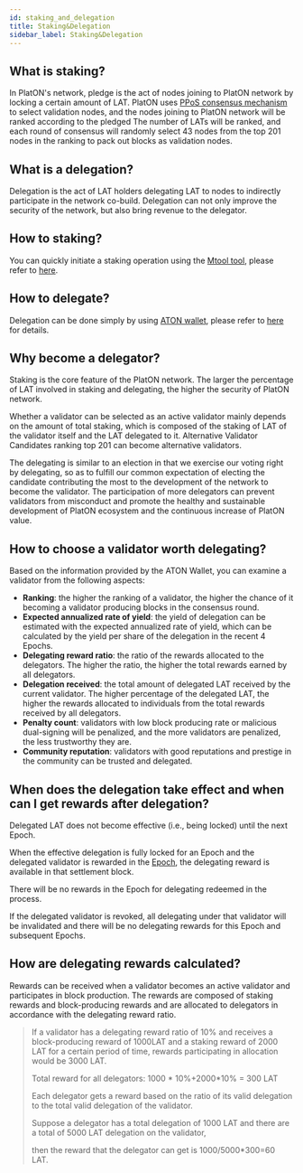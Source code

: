 ```yaml
---
id: staking_and_delegation
title: Staking&Delegation
sidebar_label: Staking&Delegation
---
```


## What is staking?
In PlatON's network, pledge is the act of nodes joining to PlatON network by locking a certain amount of LAT. PlatON uses [PPoS consensus mechanism](/docs/en/Economic_Model#ppos-consensus) to select validation nodes, and the nodes joining to PlatON network will be ranked according to the pledged The number of LATs will be ranked, and each round of consensus will randomly select 43 nodes from the top 201 nodes in the ranking to pack out blocks as validation nodes.

## What is a delegation?

Delegation is the act of LAT holders delegating LAT to nodes to indirectly participate in the network co-build. Delegation can not only improve the security of the network, but also bring revenue to the delegator.

## How to staking?

You can quickly initiate a staking operation using the [Mtool tool](/docs/en/OnLine_MTool_Manual), please refer to [here](/docs/en/Become_PlatON_Main_Verification#initiate-a-staking-operation).

## How to delegate?

Delegation can be done simply by using [ATON wallet](/docs/en/ATON-user-manual), please refer to [here](/docs/en/ATON-user-manual#delegate) for details.

## Why become a delegator?

Staking is the core feature of the PlatON network. The larger the percentage of LAT involved in staking and delegating, the higher the security of PlatON network.

Whether a validator can be selected as an active validator mainly depends on the amount of total staking, which is composed of the staking of LAT of the validator itself and the LAT delegated to it. Alternative Validator Candidates ranking top 201 can become alternative validators.

The delegating is similar to an election in that we exercise our voting right by delegating, so as to fulfill our common expectation of electing the candidate contributing the most to the development of the network to become the validator. The participation of more delegators can prevent validators from misconduct and promote the healthy and sustainable development of PlatON ecosystem and the continuous increase of PlatON value.

## How to choose a validator worth delegating?

Based on the information provided by the ATON Wallet, you can examine a validator from the following aspects:

- **Ranking**: the higher the ranking of a validator, the higher the chance of it becoming a validator producing blocks in the consensus round.
- **Expected annualized rate of yield**: the yield of delegation can be estimated with the expected annualized rate of yield, which can be calculated by the yield per share of the delegation in the recent 4 Epochs.
- **Delegating reward ratio**: the ratio of the rewards allocated to the delegators. The higher the ratio, the higher the total rewards earned by all delegators.
- **Delegation received**: the total amount of delegated LAT received by the current validator. The higher percentage of the delegated LAT, the higher the rewards allocated to individuals from the total rewards received by all delegators.
- **Penalty count**: validators with low block producing rate or malicious dual-signing will be penalized, and the more validators are penalized, the less trustworthy they are.
- **Community reputation**: validators with good reputations and prestige in the community can be trusted and delegated.

## When does the delegation take effect and when can I get rewards after delegation?

Delegated LAT does not become effective (i.e., being locked) until the next Epoch.

When the effective delegation is fully locked for an Epoch and the delegated validator is rewarded in the [Epoch](/docs/en/Economic_Model#the-business-cycle-in-platon), the delegating reward is available in that settlement block.

There will be no rewards in the Epoch for delegating redeemed in the process.

If the delegated validator is revoked, all delegating under that validator will be invalidated and there will be no delegating rewards for this Epoch and subsequent Epochs.

## How are delegating rewards calculated?

Rewards can be received when a validator becomes an active validator and participates in block production. The rewards are composed of staking rewards and block-producing rewards and are allocated to delegators in accordance with the delegating reward ratio.

> If a validator has a delegating reward ratio of 10% and receives a block-producing reward of 1000LAT and a staking reward of 2000 LAT for a certain period of time, rewards participating in allocation would be 3000 LAT.
>
>Total reward for all delegators: 1000 * 10%+2000*10% = 300 LAT
>
>Each delegator gets a reward based on the ratio of its valid delegation to the total valid delegation of the validator.
>
>Suppose a delegator has a total delegation of 1000 LAT and there are a total of 5000 LAT delegation on the validator,
>
>then the reward that the delegator can get is 1000/5000*300=60 LAT.


